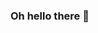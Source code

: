 ### Oh hello there 👋

<!--
**adrienneklee/adrienneklee** is a ✨ _special_ ✨ repository because its `README.md` (this file) appears on your GitHub profile.

I'm Adrienne!  

I’m Front End Developer based out of Hamilton, Ontario with a background in sustainability and non-profit management. I love being able to bridge creativity and tech to build dynamic and meaningful web applications.

- 🎬 I’m currently working on a site for a commercial director.
- 🛍 I’m currently learning Shopify API docs.
- 👯 I’m looking to collaborate on something meaningful!  Feel free to reach out to me if you are a community-led org or non-profit and need some support!
- 📫 How to reach me: adriennelee.dev
- 😄 Pronouns: She/ Her
- ⚡ Fun fact: I love to travel and have been to all 7 continents 🐋🦘🐘🦧🦌🐩🦜!
-->
